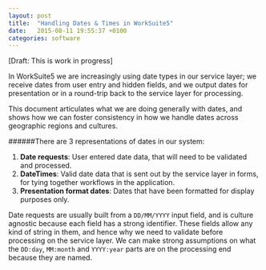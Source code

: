 ```yaml
---
layout: post
title:  "Handling Dates & Times in WorkSuite5"
date:   2015-08-11 19:55:37 +0100
categories: software
---
```

[Draft: This is work in progress]

In WorkSuite5 we are increasingly using date types in our service layer; we receive dates from user entry and hidden fields, and we output dates for presentation or in a round-trip back to the service layer for processing.

This document articulates what we are doing generally with dates, and shows how we can foster consistency in how we handle dates across geographic regions and cultures.

######There are 3 representations of dates in our system:

1. **Date requests**: User entered date data, that will need to be validated and processed.
2. **DateTimes**: Valid date data that is sent out by the service layer in forms, for tying together workflows in the application.
3. **Presentation format dates**: Dates that have been formatted for display purposes only.

Date requests are usually built from a `DD/MM/YYYY` input field, and is culture agnostic because each field has a strong identifier. These fields allow any kind of string in them, and hence why we need to validate before processing on the service layer. We can make strong assumptions on what the `DD:day`, `MM:month` and `YYYY:year` parts are on the processing end because they are named.
